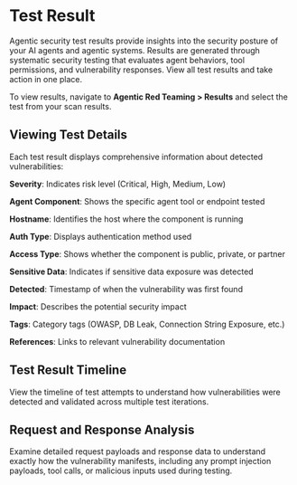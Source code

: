 # Test Result

Agentic security test results provide insights into the security posture of your AI agents and agentic systems. Results are generated through systematic security testing that evaluates agent behaviors, tool permissions, and vulnerability responses. View all test results and take action in one place.

To view results, navigate to **Agentic Red Teaming > Results** and select the test from your scan results.

## Viewing Test Details

Each test result displays comprehensive information about detected vulnerabilities:

**Severity**: Indicates risk level (Critical, High, Medium, Low)

**Agent Component**: Shows the specific agent tool or endpoint tested

**Hostname**: Identifies the host where the component is running

**Auth Type**: Displays authentication method used

**Access Type**: Shows whether the component is public, private, or partner

**Sensitive Data**: Indicates if sensitive data exposure was detected

**Detected**: Timestamp of when the vulnerability was first found

**Impact**: Describes the potential security impact

**Tags**: Category tags (OWASP, DB Leak, Connection String Exposure, etc.)

**References**: Links to relevant vulnerability documentation

## Test Result Timeline

View the timeline of test attempts to understand how vulnerabilities were detected and validated across multiple test iterations.

## Request and Response Analysis

Examine detailed request payloads and response data to understand exactly how the vulnerability manifests, including any prompt injection payloads, tool calls, or malicious inputs used during testing.
